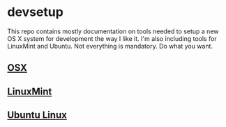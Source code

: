 # devsetup

This repo contains mostly documentation on tools needed to setup a new OS X system for development the way I like it. I'm also including tools for LinuxMint and Ubuntu. Not everything is mandatory. Do what you want. 

## [OSX](osx)


## [LinuxMint](linuxmint)



## [Ubuntu Linux](ubuntu)



